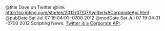 @title Dave on Twitter
@link http://scripting.com/stories/2012/07/07/twitterIsACorporateApi.html
@pubDate Sat Jul 07 19:04:01 -0700 2012
@modDate Sat Jul 07 19:04:01 -0700 2012
Scripting News: <a href="http://scripting.com/stories/2012/07/07/twitterIsACorporateApi.html">Twitter is a Corporate API</a>.
